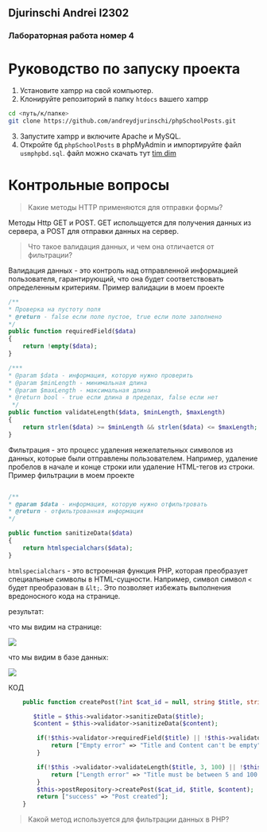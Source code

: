 ## Djurinschi Andrei I2302
### Лабораторная работа номер 4

# Руководство по запуску проекта

1. Установите xampp на свой компьютер.
2. Клонируйте репозиторий в папку `htdocs` вашего xampp
```bash
cd <путь/к/папке>
git clone https://github.com/andreydjurinschi/phpSchoolPosts.git
```
3. Запустите xampp и включите Apache и MySQL.
4. Откройте бд `phpSchoolPosts` в phpMyAdmin и импортируйте файл `usmphpbd.sql`.
файл можно скачать тут [tim dim](https://drive.google.com/file/d/1KrrNd5yg6PNLhGISabzHZ2Dbtde_GSA7/view?usp=drive_link)

# Контрольные вопросы
> Какие методы HTTP применяются для отправки формы?

Методы Http GET и POST. GET испольщуется для получения данных из сервера, а POST для отправки данных на сервер.

> Что такое валидация данных, и чем она отличается от фильтрации?

Валидация данных - это контроль над отправленной информацией пользователя, гарантирующий, что она будет соответствовать определенным критериям.
Пример валидации в моем проекте
```php
/**
* Проверка на пустоту поля
* @return - false если поле пустое, true если поле заполнено
*/
public function requiredField($data)
{
    return !empty($data);
}

/***
* @param $data - информация, которую нужно проверить
* @param $minLength - минимальная длина
* @param $maxLength - максимальная длина
* @return bool - true если длина в пределах, false если нет
 */
public function validateLength($data, $minLength, $maxLength)
{
    return strlen($data) >= $minLength && strlen($data) <= $maxLength;
}
```

Фильтрация - это процесс удаления нежелательных символов из данных, которые были отправлены пользователем. Например, удаление пробелов в начале и конце строки или удаление HTML-тегов из строки.
Пример фильтрации в моем проекте
```php

/**
* @param $data - информация, которую нужно отфильтровать
* @return - отфильтрованная информация
*/

public function sanitizeData($data)
{
    return htmlspecialchars($data);
}

```
`htmlspecialchars` - это встроенная функция PHP, которая преобразует специальные символы в HTML-сущности. Например, символ символ `<` будет преобразован в `&lt;`. Это позволяет избежать выполнения вредоносного кода на странице.

результат:

что мы видим на странице:

![](https://i.imgur.com/dsWK7Fs.png)

что мы видим в базе данных:

![](https://i.imgur.com/epz5YMy.png)

КОД
```php
    public function createPost(?int $cat_id = null, string $title, string $content): array{

       $title = $this->validator->sanitizeData($title);
       $content = $this->validator->sanitizeData($content);

        if(!$this->validator->requiredField($title) || !$this->validator->requiredField($content)){
            return ["Empty error" => "Title and Content can't be empty"];
        }

        if(!$this ->validator->validateLength($title, 3, 100) || !$this->validator->validateLength($content, 10, 500)){
            return ["Length error" => "Title must be between 5 and 100 characters and content must be between 10 and 500 characters"];
        }
        $this->postRepository->createPost($cat_id, $title, $content);
        return ["success" => "Post created"];
    }
```

> Какой метод используется для фильтрации данных в PHP?